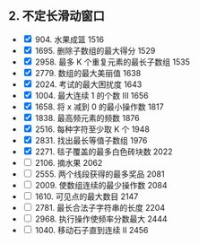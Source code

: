 ## 2. 不定长滑动窗口
<ul>
  <li><input type="checkbox" checked> 904. 水果成篮 1516</li>
  <li><input type="checkbox" checked> 1695. 删除子数组的最大得分 1529</li>
  <li><input type="checkbox" checked> 2958. 最多 K 个重复元素的最长子数组 1535</li>
  <li><input type="checkbox" checked> 2779. 数组的最大美丽值 1638</li>
  <li><input type="checkbox" checked> 2024. 考试的最大困扰度 1643</li>
  <li><input type="checkbox" checked> 1004. 最大连续 1 的个数 III 1656</li>
  <li><input type="checkbox" checked> 1658. 将 x 减到 0 的最小操作数 1817</li>
  <li><input type="checkbox" checked> 1838. 最高频元素的频数 1876</li>
  <li><input type="checkbox" checked> 2516. 每种字符至少取 K 个 1948</li>
  <li><input type="checkbox" checked> 2831. 找出最长等值子数组 1976</li>
  <li><input type="checkbox" checked> 2271. 毯子覆盖的最多白色砖块数 2022</li>
  <li><input type="checkbox"> 2106. 摘水果 2062</li>
  <li><input type="checkbox"> 2555. 两个线段获得的最多奖品 2081</li>
  <li><input type="checkbox"> 2009. 使数组连续的最少操作数 2084</li>
  <li><input type="checkbox"> 1610. 可见点的最大数目 2147</li>
  <li><input type="checkbox"> 2781. 最长合法子字符串的长度 2204</li>
  <li><input type="checkbox"> 2968. 执行操作使频率分数最大 2444</li>
  <li><input type="checkbox"> 1040. 移动石子直到连续 II 2456</li>
</ul>